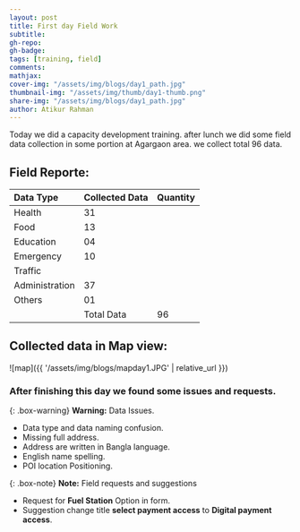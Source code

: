 ```yaml
---
layout: post
title: First day Field Work
subtitle:
gh-repo:
gh-badge:
tags: [training, field]
comments:
mathjax:
cover-img: "/assets/img/blogs/day1_path.jpg"
thumbnail-img: "/assets/img/thumb/day1-thumb.png"
share-img: "/assets/img/blogs/day1_path.jpg"
author: Atikur Rahman
---
```


Today we did a capacity development training. after lunch we did some field data collection in some portion at Agargaon area. we collect total 96 data.




## Field Reporte:

| Data Type | Collected Data | Quantity |
| :-------- |:-------------- | :------- |
| Health    |       31       |          |
| Food      |       13       |          |
| Education |       04       |          |
| Emergency |       10       |          |
| Traffic   |                |          |
| Administration   |    37   |          |
| Others    |           01   |          |
|           |  Total Data    |     96   |







## Collected data in Map view:

![map]({{ '/assets/img/blogs/mapday1.JPG' | relative_url }})


### After finishing this day we found some issues and requests.

{: .box-warning}
**Warning:** Data Issues.

* Data type and data naming confusion.
* Missing full address.
* Address are written in Bangla language.
* English name spelling.
* POI location Positioning.


{: .box-note}
**Note:** Field requests and suggestions

* Request for **Fuel Station** Option in form.
* Suggestion change title **select payment access** to **Digital payment access**.

